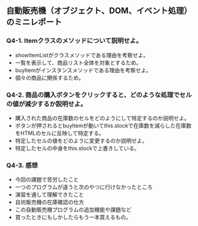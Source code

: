 ## 自動販売機（オブジェクト、DOM、イベント処理）のミニレポート
### Q4-1. Itemクラスのメソッドについて説明せよ。
* showItemListがクラスメソッドである理由を考察せよ。
* 一覧を表示して、商品リスト全体を対象とするため。
* buyItemがインスタンスメソッドである理由を考察せよ。
* 個々の商品に関係するため。
### Q4-2. 商品の購入ボタンをクリックすると、どのような処理でセルの値が減少するか説明せよ。
* 購入された商品の在庫数のセルをどのようにして特定するのか説明せよ。
* ボタンが押されるとbuyItemが動いてthis.stockで在庫数を減らした在庫数をHTMLのセルに反映して特定する。
* 特定したセルの値をどのように変更するのか説明せよ。
* 特定したセルの中身をthis.stockで上書きしている。
### Q4-3. 感想
* 今回の課題で苦労したこと
* 一つのプログラムが違うと次のやつに行けなかったところ
* 演習を通して理解できたこと
* 自坊販売機の在庫確認の仕方
* この自動販売機プログラムの追加機能や課題など
* 買ったときにもしかしたらもう一本買えるもの。
